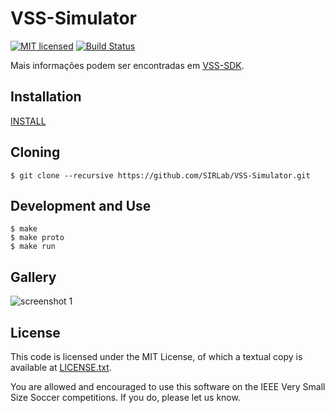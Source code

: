 VSS-Simulator
=============
[![MIT licensed](https://img.shields.io/badge/license-MIT-blue.svg)][mit]
[![Build Status](https://travis-ci.org/SIRLab/VSS-Simulator.svg?branch=master)][travis]

Mais informações podem ser encontradas em [VSS-SDK][vss-sdk].

Installation
------------
[INSTALL][install]

Cloning
-------
```
$ git clone --recursive https://github.com/SIRLab/VSS-Simulator.git
```

Development and Use
-------------------
```
$ make
$ make proto
$ make run
```


Gallery
-------
![screenshot 1](https://raw.githubusercontent.com/SIRLab/VSS-Simulator/master/images/top.png)


License
-------

This code is licensed under the MIT License, of which a textual copy is available at [LICENSE.txt](LICENSE).

You are allowed and encouraged to use this software on the IEEE Very Small Size Soccer competitions.  If you do, please let us know.

[vss-sdk]: http://sirlab.github.io/VSS-SDK
[install]: https://github.com/SIRLab/VSS-Simulator/blob/master/INSTALL.md
[travis]: https://travis-ci.org/SIRLab/VSS-Simulator
[mit]: https://raw.githubusercontent.com/hyperium/hyper/master/LICENSE
